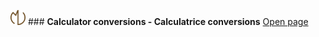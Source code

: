 <img src="Michel Logo.png" width="24" /> ### **Calculator conversions - Calculatrice conversions**  [Open page](https://michelvilleneuve.github.io/CalcConv/)
